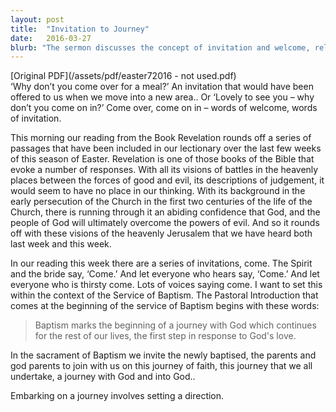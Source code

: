 ```yaml
---
layout: post
title:  "Invitation to Journey"
date:   2016-03-27
blurb: "The sermon discusses the concept of invitation and welcome, relating it to the journey of faith. It draws on passages from the Book of Revelation, highlighting the ultimate triumph of good over evil. The sermon emphasizes the importance of embarking on this journey with God, which begins with the sacrament of Baptism."
---
```

[Original PDF](/assets/pdf/easter72016 - not used.pdf)    
‘Why don’t you come over for a meal?’ An invitation that would have been offered to us when we move into a new area.. Or ‘Lovely to see you – why don’t you come on in?’ Come over, come on in – words of welcome, words of invitation.

This morning our reading from the Book Revelation rounds off a series of passages that have been included in our lectionary over the last few weeks of this season of Easter. Revelation is one of those books of the Bible that evoke a number of responses. With all its visions of battles in the heavenly places between the forces of good and evil, its descriptions of judgement, it would seem to have no place in our thinking. With its background in the early persecution of the Church in the first two centuries of the life of the Church, there is running through it an abiding confidence that God, and the people of God will ultimately overcome the powers of evil. And so it rounds off with these visions of the heavenly Jerusalem that we have heard both last week and this week.

In our reading this week there are a series of invitations, come. The Spirit and the bride say, ‘Come.’ And let everyone who hears say, ‘Come.’ And let everyone who is thirsty come. Lots of voices saying come. I want to set this within the context of the Service of Baptism. The Pastoral Introduction that comes at the beginning of the service of Baptism begins with these words:

> Baptism marks the beginning of a journey with God which continues for the rest of our lives, the first step in response to God's love.

In the sacrament of Baptism we invite the newly baptised, the parents and god parents to join with us on this journey of faith, this journey that we all undertake, a journey with God and into God..

Embarking on a journey involves setting a direction.
